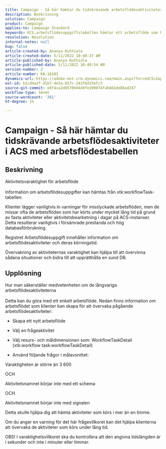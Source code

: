 ```yaml
---
title: Campaign - Så här hämtar du tidskrävande arbetsflödesaktiviteter i ACS med arbetsflödestabellen
description: Beskrivning
solution: Campaign
product: Campaign
applies-to: Campaign Standard
keywords: KCS,arbetsflödesuppgiftstabellen hämtar ett arbetsflöde som körs länge
resolution: Resolution
internal-notes: null
bug: false
article-created-by: Ananya Kuthiala
article-created-date: 5/11/2022 10:48:37 AM
article-published-by: Ananya Kuthiala
article-published-date: 5/11/2022 10:49:54 AM
version-number: 2
article-number: KA-16101
dynamics-url: https://adobe-ent.crm.dynamics.com/main.aspx?forceUCI=1&pagetype=entityrecord&etn=knowledgearticle&id=d72bffe3-17d1-ec11-a7b5-0022480a8e40
exl-id: b1cd4a2f-d1b7-4e3a-857c-243f8d15efc3
source-git-commit: e8f4ca2dd578944d4fe399074fab461de88ad247
workflow-type: tm+mt
source-wordcount: '261'
ht-degree: 1%

---
```


# Campaign - Så här hämtar du tidskrävande arbetsflödesaktiviteter i ACS med arbetsflödestabellen

## Beskrivning

Aktivitetsvaraktighet för arbetsflöde<br><br>
Information om arbetsflödesuppgifter kan hämtas från xtk:workflowTask-tabellen.

Klienter lägger vanligtvis in varningar för misslyckade arbetsflöden, men de missar ofta de arbetsflöden som har körts under mycket lång tid på grund av fasta aktiviteter eller aktivitetsbearbetning i dagar på ACS-instanser.
Detta resulterar vanligtvis i försämrade prestanda och hög databasförbrukning.


Registret Arbetsflödesuppgift innehåller information om arbetsflödesaktiviteter och deras körningstid.

Övervakning av aktiviteternas varaktighet kan hjälpa till att övervinna sådana situationer och bidra till att upprätthålla en sund DB.


## Upplösning

Hur man säkerställer medvetenheten om de långvariga arbetsflödesaktiviteterna<br><br>
Detta kan du göra med ett enkelt arbetsflöde. Nedan finns information om arbetsflödet som klienter kan skapa för att övervaka pågående arbetsflödesaktiviteter:

- Skapa ett nytt arbetsflöde

- Välj en frågeaktivitet

- Välj resurs- och måldimensionen som: WorkflowTaskDetail (xtk:workflow task:workflowTaskDetail)

- Använd följande frågor i målavsnittet:

Varaktigheten är större än 3 600

OCH

Aktivitetsnamnet börjar inte med ett schema

OCH

Aktivitetsnamnet börjar inte med signalen



Detta skulle hjälpa dig att hämta aktiviteter som körs i mer än en timme.

Om du anger en varning för det här frågevillkoret kan det hjälpa klienterna att övervaka de aktiviteter som körs under lång tid.

OBS! I varaktighetsvillkoret ska du kontrollera att den angivna tidslängden är i sekunder och inte i minuter eller timmar.
